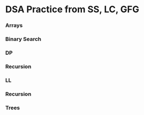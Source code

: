 # DSA Practice from SS, LC, GFG

### Arrays
### Binary Search
### DP
### Recursion
### LL
### Recursion
### Trees
### 
###